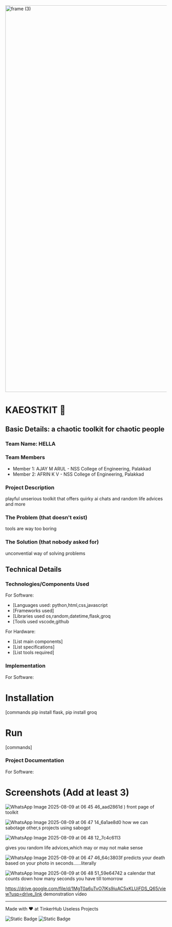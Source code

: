 <img width="3188" height="1202" alt="frame (3)" src="https://github.com/user-attachments/assets/517ad8e9-ad22-457d-9538-a9e62d137cd7" />


# KAEOSTKIT 🎯


## Basic Details: a chaotic toolkit for chaotic people
### Team Name: HELLA


### Team Members

- Member 1: AJAY M ARUL - NSS College of Engineering, Palakkad
- Member 2: AFRIN K V - NSS College of Engineering, Palakkad

### Project Description
playful unserious toolkit that offers quirky ai chats and random life advices and more

### The Problem (that doesn't exist)
tools are way too boring

### The Solution (that nobody asked for)
unconvential way of solving problems

## Technical Details
### Technologies/Components Used
For Software:
- [Languages used: python,html,css,javascript
- [Frameworks used]
- [Libraries used os,random,datetime,flask,groq
- [Tools used vscode,github

For Hardware:
- [List main components]
- [List specifications]
- [List tools required]

### Implementation
For Software:
# Installation
[commands pip install flask, pip install groq

# Run
[commands]

### Project Documentation
For Software:

# Screenshots (Add at least 3)
![WhatsApp Image 2025-08-09 at 06 45 46_aad2861d](https://github.com/user-attachments/assets/3f5841c0-ab57-4280-a710-d07ff988bc98)
)
front page of toolkit

![WhatsApp Image 2025-08-09 at 06 47 14_6a1ae8d0](https://github.com/user-attachments/assets/1c23fccb-d3be-45c4-a0b6-1c5f798c04c5)
how we can sabotage other,s projects using sabogpt




![WhatsApp Image 2025-08-09 at 06 48 12_7c4c6113](https://github.com/user-attachments/assets/2d6c3502-1d9d-4aaa-aa0e-aed98dc2c3d8)

gives you random life advices,which may or may not make sense

![WhatsApp Image 2025-08-09 at 06 47 46_64c3803f](https://github.com/user-attachments/assets/2d7b9662-4d94-470f-8133-02c8f638ef52)
predicts your death based on your photo in seconds......literally

![WhatsApp Image 2025-08-09 at 06 48 51_59e64742](https://github.com/user-attachments/assets/add00dba-9dd9-4778-816f-fe2336be6228)
a calendar that counts down how many seconds you have till tomorrow


https://drive.google.com/file/d/1MgT0a6uTvO7lKs9iuAC5xKLUjFDS_Q65/view?usp=drive_link
demonstration video




---
Made with ❤️ at TinkerHub Useless Projects 

![Static Badge](https://img.shields.io/badge/TinkerHub-24?color=%23000000&link=https%3A%2F%2Fwww.tinkerhub.org%2F)
![Static Badge](https://img.shields.io/badge/UselessProjects--25-25?link=https%3A%2F%2Fwww.tinkerhub.org%2Fevents%2FQ2Q1TQKX6Q%2FUseless%2520Projects)



